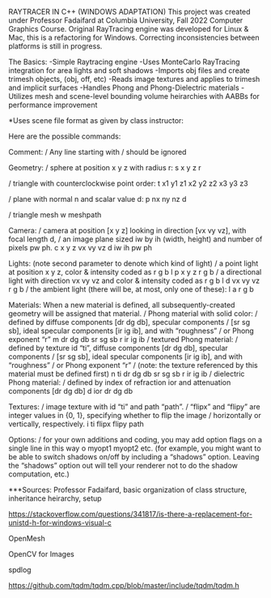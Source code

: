 RAYTRACER IN C++ (WINDOWS ADAPTATION)
This project was created under Professor Fadaifard at Columbia University, Fall 2022 Computer Graphics Course.
Original RayTracing engine was developed for Linux & Mac, this is a refactoring for Windows.
Correcting inconsistencies between platforms is still in progress.

The Basics:
-Simple Raytracing engine
-Uses MonteCarlo RayTracing integration for area lights and soft shadows
-Imports obj files and create trimesh objects, (obj, off, etc)
-Reads image textures and applies to trimesh and implicit surfaces
-Handles Phong and Phong-Dielectric materials
-Utilizes mesh and scene-level bounding volume heirarchies with AABBs for performance improvement

*Uses scene file format as given by class instructor:

Here are the possible commands:

Comment:
/ Any line starting with / should be ignored

Geometry:
/ sphere at position x y z with radius r:
s x y z r

/ triangle with counterclockwise point order:
t x1 y1 z1 x2 y2 z2 x3 y3 z3

/ plane with normal n and scalar value d:
p nx ny nz d

/ triangle mesh
w meshpath

Camera:
/ camera at position [x y z] looking in direction [vx vy vz], with focal length d,
/ an image plane sized iw by ih (width, height) and number of pixels pw ph.
c x y z vx vy vz d iw ih pw ph

Lights: (note second parameter to denote which kind of light)
/ a point light at position x y z, color & intensity coded as r g b
l p x y z r g b
/ a directional light with direction vx vy vz and color & intensity coded as r g b
l d vx vy vz r g b
/ the ambient light (there will be, at most, only one of these):
l a r g b

Materials:
When a new material is defined, all subsequently-created geometry will be assigned that material.
/ Phong material with solid color:
/ defined by diffuse components [dr dg db], specular components
/ [sr sg sb], ideal specular components [ir ig ib], and with “roughness”
/ or Phong exponent “r”
m dr dg db sr sg sb r ir ig ib
/ textured Phong material:
/ defined by texture id “ti”, diffuse components [dr dg db], specular components
/ [sr sg sb], ideal specular components [ir ig ib], and with “roughness”
/ or Phong exponent “r”
/ (note: the texture referenced by this material must be defined first)
n ti dr dg db sr sg sb r ir ig ib
/ dielectric Phong material:
/ defined by index of refraction ior and attenuation components [dr dg db]
d ior dr dg db

Textures:
/ image texture with id “ti” and path “path”.
/ “flipx” and “flipy” are integer values in {0, 1}, specifying whether to flip the image
/ horizontally or vertically, respectively.
i ti flipx flipy path

Options:
/ for your own additions and coding, you may add option flags on a single line in this way
o myopt1 myopt2 etc.
(for example, you might want to be able to switch shadows on/off by including a “shadows” option.
Leaving the “shadows” option out will tell your renderer not to do the shadow computation, etc.)

***Sources:
Professor Fadaifard, basic organization of class structure, inheritance heirarchy, setup

https://stackoverflow.com/questions/341817/is-there-a-replacement-for-unistd-h-for-windows-visual-c

OpenMesh

OpenCV for Images

spdlog

https://github.com/tqdm/tqdm.cpp/blob/master/include/tqdm/tqdm.h

